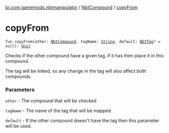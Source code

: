 [br.com.gamemods.nbtmanipulator](../index.md) / [NbtCompound](index.md) / [copyFrom](./copy-from.md)

# copyFrom

`fun copyFrom(other: `[`NbtCompound`](index.md)`, tagName: `[`String`](https://kotlinlang.org/api/latest/jvm/stdlib/kotlin/-string/index.html)`, default: `[`NbtTag`](../-nbt-tag.md)`? = null): `[`Unit`](https://kotlinlang.org/api/latest/jvm/stdlib/kotlin/-unit/index.html)

Checks if the other compound have a given tag, if it has then place it in this compound.

The tag will be linked, so any change in the tag will also affect both compounds.

### Parameters

`other` - The compound that will be checked

`tagName` - The name of the tag that will be mapped

`default` - If the other compound doesn't have the tag then this parameter will be used.